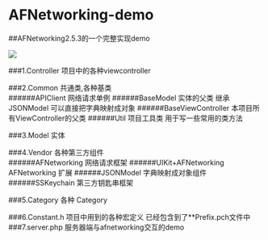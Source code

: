 AFNetworking-demo
=================

##AFNetworking2.5.3的一个完整实现demo  

![](https://raw.githubusercontent.com/shaojiankui/AFNetworking-demo/master/demo.gif)

###1.Controller    项目中的各种viewcontroller  

###2.Common  共通类,各种基类  
######APIClient             网络请求单例
######BaseModel             实体的父类 继承JSONModel 可以直接把字典映射成对象 
######BaseViewController    本项目所有ViewController的父类 
######Util                  项目工具类 用于写一些常用的类方法 
  
###3.Model   实体
  
###4.Vendor 各种第三方组件  
######AFNetworking          网络请求框架
######UIKit+AFNetworking    AFNetworking 扩展 
######JSONModel             字典映射成对象组件
######SSKeychain            第三方钥匙串框架 

###5.Category 各种 Category

###6.Constant.h 项目中用到的各种宏定义 已经包含到了**Prefix.pch文件中
###7.server.php  服务器端与afnetworking交互的demo
